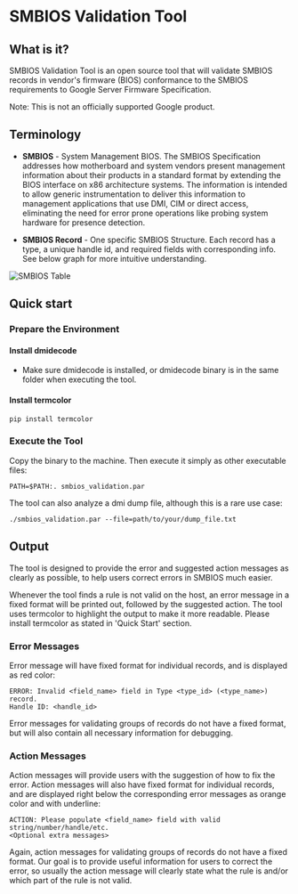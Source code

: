 # SMBIOS Validation Tool

## What is it?

SMBIOS Validation Tool is an open source tool that will validate SMBIOS records
in vendor's firmware (BIOS) conformance to the SMBIOS requirements to Google
Server Firmware Specification.

Note: This is not an officially supported Google product.

## Terminology

*   **SMBIOS** - System Management BIOS. The SMBIOS Specification addresses how
    motherboard and system vendors present management information about their
    products in a standard format by extending the BIOS interface on x86
    architecture systems. The information is intended to allow generic
    instrumentation to deliver this information to management applications that
    use DMI, CIM or direct access, eliminating the need for error prone
    operations like probing system hardware for presence detection.

*   **SMBIOS Record** - One specific SMBIOS Structure. Each record has a type, a
    unique handle id, and required fields with corresponding info. See below
    graph for more intuitive understanding.

![SMBIOS Table](https://docs.google.com/drawings/d/e/2PACX-1vTEVmlZfL6CkpNs44IZ1BAz3lxyBZ1VQRhjAmjwKpj8oJQcUtte3YcQgijGKAWc2Shl2LSaRoGojGIg/pub?w=562&h=434)

## Quick start

### Prepare the Environment

#### Install dmidecode

*   Make sure dmidecode is installed, or dmidecode binary is in the same folder
    when executing the tool.

#### Install termcolor

```shell
pip install termcolor
```

### Execute the Tool

Copy the binary to the machine. Then execute it simply as other executable
files:

```shell
PATH=$PATH:. smbios_validation.par
```

The tool can also analyze a dmi dump file, although this is a rare use case:

```shell
./smbios_validation.par --file=path/to/your/dump_file.txt
```

## Output

The tool is designed to provide the error and suggested action messages as
clearly as possible, to help users correct errors in SMBIOS much easier.

Whenever the tool finds a rule is not valid on the host, an error message in a
fixed format will be printed out, followed by the suggested action. The tool
uses termcolor to highlight the output to make it more readable. Please install
termcolor as stated in 'Quick Start' section.

### Error Messages

Error message will have fixed format for individual records, and is displayed as
red color:

```
ERROR: Invalid <field_name> field in Type <type_id> (<type_name>) record.
Handle ID: <handle_id>
```

Error messages for validating groups of records do not have a fixed format, but
will also contain all necessary information for debugging.

### Action Messages

Action messages will provide users with the suggestion of how to fix the error.
Action messages will also have fixed format for individual records, and are
displayed right below the corresponding error messages as orange color and with
underline:

```
ACTION: Please populate <field_name> field with valid string/number/handle/etc.
<Optional extra messages>
```

Again, action messages for validating groups of records do not have a fixed
format. Our goal is to provide useful information for users to correct the
error, so usually the action message will clearly state what the rule is and/or
which part of the rule is not valid.
